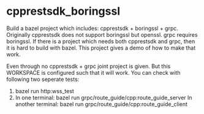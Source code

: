 # cpprestsdk_boringssl

Build a bazel project which includes: cpprestsdk + boringssl + grpc.
Originally cpprestsdk does not support boringssl but openssl.
grpc requires boringssl. If there is a project which needs both cpprestsdk and grpc, then it is hard to build with bazel.
This project gives a demo of how to make that work.

Even through no cpprestsdk + grpc joint project is given. But this WORKSPACE is configured such that it will work. You can
check with following two seperate tests:

1. bazel run http:wss_test
2. In one terminal: bazel run grpc/route_guide/cpp:route_guide_server
   In another terminal: bazel run grpc/route_guide/cpp:route_guide_client
